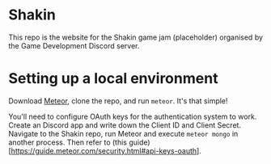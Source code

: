 

# Shakin

This repo is the website for the Shakin game jam (placeholder) organised by the Game Development Discord server.

# Setting up a local environment

Download [Meteor](http://meteor.com), clone the repo, and run `meteor`. It's that simple!

You'll need to configure OAuth keys for the authentication system to work. Create an Discord app and write down the Client ID and Client Secret.
Navigate to the Shakin repo, run Meteor and execute `meteor mongo` in another process. Then refer to (this guide)[https://guide.meteor.com/security.html#api-keys-oauth].
